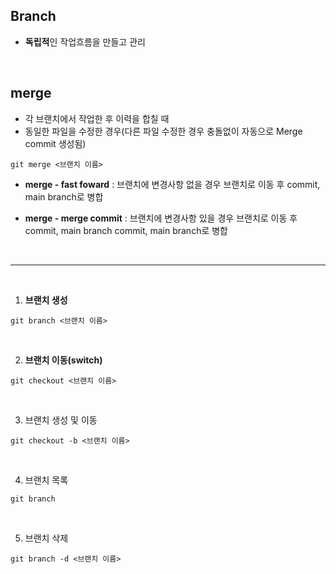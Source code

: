 ## Branch

- **독립적**인 작업흐름을 만들고 관리

<br>

## merge

- 각 브랜치에서 작업한 후 이력을 합칠 때
- 동일한 파일을 수정한 경우(다른 파일 수정한 경우 충돌없이 자동으로 Merge commit 생성됨)

```
git merge <브랜치 이름>
```

- **merge - fast foward** : 브랜치에 변경사항 없을 경우 브랜치로 이동 후 commit, main branch로 병합

- **merge - merge commit** : 브랜치에 변경사항 있을 경우 브랜치로 이동 후 commit, main branch commit, main branch로 병합

<br>

---

<br>

1. **브랜치 생성**

```
git branch <브랜치 이름>
```

<br>

2. **브랜치 이동(switch)**

```
git checkout <브랜치 이름>
```

<br>

3. 브랜치 생성 및 이동

```
git checkout -b <브랜치 이름>
```

<br>

4. 브랜치 목록

```
git branch
```

<br>

5. 브랜치 삭제

```
git branch -d <브랜치 이름>
```

<br>
